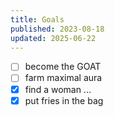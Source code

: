 ```yaml
---
title: Goals
published: 2023-08-18
updated: 2025-06-22
---
```


- [ ] become the GOAT
- [ ] farm maximal aura 
- [x] find a woman ...
- [x] put fries in the bag
